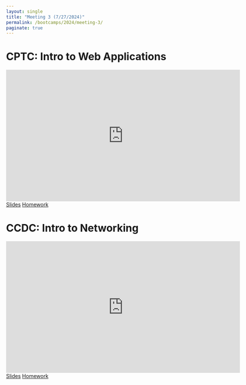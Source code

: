 ```yaml
---
layout: single
title: "Meeting 3 (7/27/2024)"
permalink: /bootcamps/2024/meeting-3/
paginate: true
---
```


# CPTC: Intro to Web Applications

<iframe width="640" height="360" src="https://www.youtube-nocookie.com/embed/tOq8O0Y5ABs?si=o6dX30np2FYb27_l" frameborder="0" title="CPTC Video" allowfullcreen></iframe>
<br>
<a href="/bootcamps/2024/slides/cptc-meeting-3.pdf" class="btn btn--danger btn--large"><span>Slides</span></a>
<a href="/bootcamps/2024/homework/2024-CPTC-HW3.pdf" class="btn btn--danger btn--large"><span>Homework</span></a>

# CCDC: Intro to Networking
<iframe width="640" height="360" src="https://www.youtube-nocookie.com/embed/hox9XQcyl3Q?si=JanyUslH9Og272Z6" frameborder="0" title="CCDC Video" allowfullcreen></iframe>
<br>
<a href="/bootcamps/2024/slides/ccdc-meeting-3.pdf" class="btn btn--info btn--large"><span>Slides</span></a>
<a href="/bootcamps/2024/homework/2024-CCDC-HW3.pdf" class="btn btn--info btn--large"><span>Homework</span></a>

